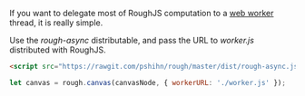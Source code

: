 If you want to delegate most of RoughJS computation to a [web worker](https://developer.mozilla.org/en-US/docs/Web/API/Worker) thread, it is really simple. 

Use the *rough-async* distributable, and pass the URL to *worker.js* distributed with RoughJS.

```html
<script src="https://rawgit.com/pshihn/rough/master/dist/rough-async.js"></script>
```
```javascript
let canvas = rough.canvas(canvasNode, { workerURL: './worker.js' });
```
